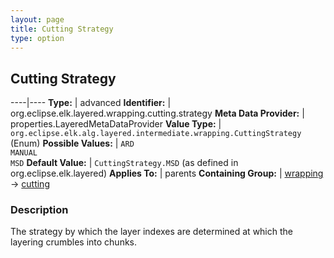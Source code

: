 ```yaml
---
layout: page
title: Cutting Strategy
type: option
---
```

## Cutting Strategy

----|----
**Type:** | advanced
**Identifier:** | org.eclipse.elk.layered.wrapping.cutting.strategy
**Meta Data Provider:** | properties.LayeredMetaDataProvider
**Value Type:** | `org.eclipse.elk.alg.layered.intermediate.wrapping.CuttingStrategy` (Enum)
**Possible Values:** | `ARD`<br>`MANUAL`<br>`MSD`
**Default Value:** | `CuttingStrategy.MSD` (as defined in org.eclipse.elk.layered)
**Applies To:** | parents
**Containing Group:** | [wrapping](org-eclipse-elk-layered-wrapping) -> [cutting](org-eclipse-elk-layered-wrapping-cutting)

### Description

The strategy by which the layer indexes are determined at which the layering crumbles into chunks.
